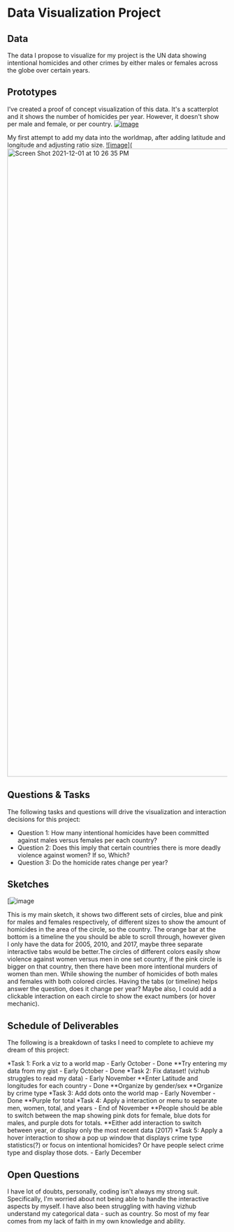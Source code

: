 # Data Visualization Project

## Data

The data I propose to visualize for my project is the UN data showing intentional homicides and other crimes by either males or females across the globe over certain years. 

## Prototypes

I’ve created a proof of concept visualization of this data. It's a scatterplot and it shows the number of homicides per year. However, it doesn't show per male and female, or per country.
[![image](https://user-images.githubusercontent.com/85960143/134442128-e7a4113f-f26f-4e33-ab55-b29fbc6065e2.png)](https://vizhub.com/ldlinnell/60291a2c7fbe4bad98417be425f04362)

My first attempt to add my data into the worldmap, after adding latitude and longitude and adjusting ratio size.
[![image](<img width="1438" alt="Screen Shot 2021-12-01 at 10 26 35 PM" src="https://user-images.githubusercontent.com/85960143/144352454-8471545b-b6f8-486a-9fc1-487b75566f43.png">](https://vizhub.com/ldlinnell/9a2c527611fe443481d3fa9c39236568?edit=files&file=index.js&mode=full)


## Questions & Tasks

The following tasks and questions will drive the visualization and interaction decisions for this project:

 * Question 1: How many intentional homicides have been committed against males versus females per each country?
 * Question 2: Does this imply that certain countries there is more deadly violence against women? If so, Which?
 * Question 3: Do the homicide rates change per year? 

## Sketches
[![image](https://user-images.githubusercontent.com/85960143/134443192-fee2e59d-b0e0-4e5d-bd69-84579302c547.png)

This is my main sketch, it shows two different sets of circles, blue and pink for males and females respectively, of different sizes to show the amount of homicides in the area of the circle, so the country. The orange bar at the bottom is a timeline the you should be able to scroll through, however given I only have the data for 2005, 2010, and 2017, maybe three separate interactive tabs would be better.The circles of different colors easily show violence against women versus men in one set country, if the pink circle is bigger on that country, then there have been more intentional murders of women than men. While showing the number of homicides of both males and females with both colored circles. Having the tabs (or timeline) helps answer the question, does it change per year? Maybe also, I could add a clickable interaction on each circle to show the exact numbers (or hover mechanic). 

## Schedule of Deliverables
  The following is a breakdown of tasks I need to complete to achieve my dream of this project:
   
   *Task 1: Fork a viz to a world map - Early October - Done
    **Try entering my data from my gist - Early October - Done
   *Task 2: Fix dataset! (vizhub struggles to read my data) - Early November
    **Enter Latitude and longitudes for each country - Done
    **Organize by gender/sex
    **Organize by crime type
   *Task 3: Add dots onto the world map - Early November -Done
    **Purple for total
   *Task 4: Apply a interaction or menu to separate men, women, total, and years - End of November 
    **People should be able to switch between the map showing pink dots for female, blue dots for males, and purple dots for totals.
    **Either add interaction to switch between year, or display only the most recent data (2017)
   *Task 5: Apply a hover interaction to show a pop up window that displays crime type statistics(?) or focus on intentional homicides? Or have people select crime type and display those dots. - Early December

## Open Questions

I have lot of doubts, personally, coding isn't always my strong suit. Specifically, I'm worried about not being able to handle the interactive aspects by myself. I have also been struggling with having vizhub understand my categorical data - such as country. So most of my fear comes from my lack of faith in my own knowledge and ability.
